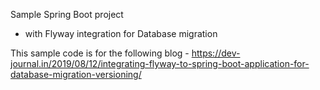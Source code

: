 Sample Spring Boot project 
 - with Flyway integration for Database migration

This sample code is for the following blog - https://dev-journal.in/2019/08/12/integrating-flyway-to-spring-boot-application-for-database-migration-versioning/



